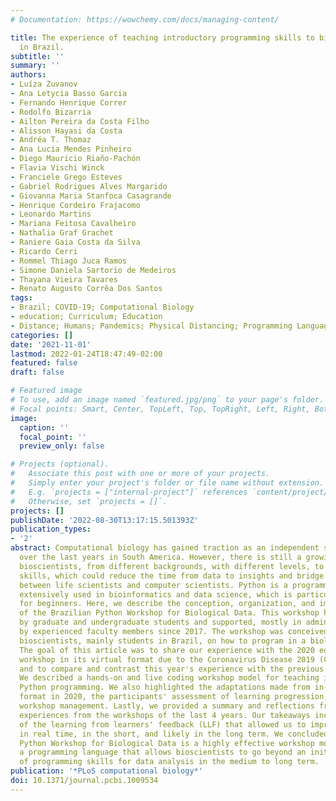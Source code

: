 ```yaml
---
# Documentation: https://wowchemy.com/docs/managing-content/

title: The experience of teaching introductory programming skills to bioscientists
  in Brazil.
subtitle: ''
summary: ''
authors:
- Luíza Zuvanov
- Ana Letycia Basso Garcia
- Fernando Henrique Correr
- Rodolfo Bizarria
- Ailton Pereira da Costa Filho
- Alisson Hayasi da Costa
- Andréa T. Thomaz
- Ana Lucia Mendes Pinheiro
- Diego Mauricio Riaño-Pachón
- Flavia Vischi Winck
- Franciele Grego Esteves
- Gabriel Rodrigues Alves Margarido
- Giovanna Maria Stanfoca Casagrande
- Henrique Cordeiro Frajacomo
- Leonardo Martins
- Mariana Feitosa Cavalheiro
- Nathalia Graf Grachet
- Raniere Gaia Costa da Silva
- Ricardo Cerri
- Rommel Thiago Juca Ramos
- Simone Daniela Sartorio de Medeiros
- Thayana Vieira Tavares
- Renato Augusto Corrêa Dos Santos
tags:
- Brazil; COVID-19; Computational Biology
- education; Curriculum; Education
- Distance; Humans; Pandemics; Physical Distancing; Programming Languages
categories: []
date: '2021-11-01'
lastmod: 2022-01-24T18:47:49-02:00
featured: false
draft: false

# Featured image
# To use, add an image named `featured.jpg/png` to your page's folder.
# Focal points: Smart, Center, TopLeft, Top, TopRight, Left, Right, BottomLeft, Bottom, BottomRight.
image:
  caption: ''
  focal_point: ''
  preview_only: false

# Projects (optional).
#   Associate this post with one or more of your projects.
#   Simply enter your project's folder or file name without extension.
#   E.g. `projects = ["internal-project"]` references `content/project/deep-learning/index.md`.
#   Otherwise, set `projects = []`.
projects: []
publishDate: '2022-08-30T13:17:15.501393Z'
publication_types:
- '2'
abstract: Computational biology has gained traction as an independent scientific discipline
  over the last years in South America. However, there is still a growing need for
  bioscientists, from different backgrounds, with different levels, to acquire programming
  skills, which could reduce the time from data to insights and bridge communication
  between life scientists and computer scientists. Python is a programming language
  extensively used in bioinformatics and data science, which is particularly suitable
  for beginners. Here, we describe the conception, organization, and implementation
  of the Brazilian Python Workshop for Biological Data. This workshop has been organized
  by graduate and undergraduate students and supported, mostly in administrative matters,
  by experienced faculty members since 2017. The workshop was conceived for teaching
  bioscientists, mainly students in Brazil, on how to program in a biological context.
  The goal of this article was to share our experience with the 2020 edition of the
  workshop in its virtual format due to the Coronavirus Disease 2019 (COVID-19) pandemic
  and to compare and contrast this year's experience with the previous in-person editions.
  We described a hands-on and live coding workshop model for teaching introductory
  Python programming. We also highlighted the adaptations made from in-person to online
  format in 2020, the participants' assessment of learning progression, and general
  workshop management. Lastly, we provided a summary and reflections from our personal
  experiences from the workshops of the last 4 years. Our takeaways included the benefits
  of the learning from learners' feedback (LLF) that allowed us to improve the workshop
  in real time, in the short, and likely in the long term. We concluded that the Brazilian
  Python Workshop for Biological Data is a highly effective workshop model for teaching
  a programming language that allows bioscientists to go beyond an initial exploration
  of programming skills for data analysis in the medium to long term.
publication: '*PLoS computational biology*'
doi: 10.1371/journal.pcbi.1009534
---
```

